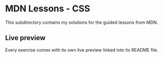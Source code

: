 # MDN Lessons - CSS
This subdirectory contains my solutions for the guided lessons from MDN. 

## Live preview
Every exercise comes with its own live preview linked into its README file.